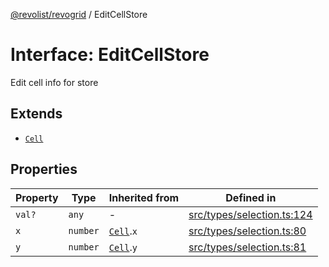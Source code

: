 [@revolist/revogrid](README.md) / EditCellStore

# Interface: EditCellStore

Edit cell info for store

## Extends

- [`Cell`](Interface.Cell.md)

## Properties

| Property | Type | Inherited from | Defined in |
| ------ | ------ | ------ | ------ |
| `val?` | `any` | - | [src/types/selection.ts:124](https://github.com/revolist/revogrid/blob/339b58d64f0e4822db63d040318421d77ef85671/src/types/selection.ts#L124) |
| `x` | `number` | [`Cell`](Interface.Cell.md).`x` | [src/types/selection.ts:80](https://github.com/revolist/revogrid/blob/339b58d64f0e4822db63d040318421d77ef85671/src/types/selection.ts#L80) |
| `y` | `number` | [`Cell`](Interface.Cell.md).`y` | [src/types/selection.ts:81](https://github.com/revolist/revogrid/blob/339b58d64f0e4822db63d040318421d77ef85671/src/types/selection.ts#L81) |
